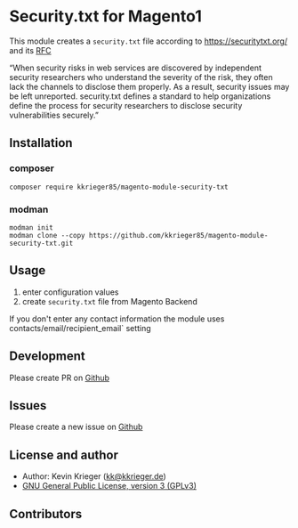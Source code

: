 # Security.txt for Magento1 

This module creates a `security.txt`  file according to https://securitytxt.org/ and its [RFC](https://tools.ietf.org/html/rfc5785)

“When security risks in web services are discovered by independent security researchers who understand the severity of the risk, they often lack the channels to disclose them properly. As a result, security issues may be left unreported. security.txt defines a standard to help organizations define the process for security researchers to disclose security vulnerabilities securely.”

## Installation

### composer

``` 
composer require kkrieger85/magento-module-security-txt
```

### modman

```
modman init
modman clone --copy https://github.com/kkrieger85/magento-module-security-txt.git
```

## Usage

1) enter configuration values
2) create `security.txt` file from Magento Backend 

If you don't enter any contact information the module uses contacts/email/recipient_email` setting


## Development

Please create PR on [Github](https://github.com/kkrieger85/magento-module-security-txt)

## Issues

Please create a new issue on [Github](https://github.com/kkrieger85/magento-module-security-txt/issues)

## License and author

* Author: Kevin Krieger (kk@kkrieger.de) 
* [GNU General Public License, version 3 (GPLv3)](http://opensource.org/licenses/gpl-3.0)

## Contributors